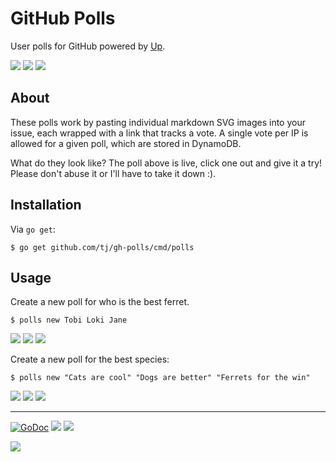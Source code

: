 # GitHub Polls

User polls for GitHub powered by [Up](https://github.com/apex/up).

[![](https://m131jyck4m.execute-api.us-west-2.amazonaws.com/prod/poll/01BM2T00TMSDTZWJ1RP6TQF200/Option%20A)](https://m131jyck4m.execute-api.us-west-2.amazonaws.com/prod/poll/01BM2T00TMSDTZWJ1RP6TQF200/Option%20A/vote)
[![](https://m131jyck4m.execute-api.us-west-2.amazonaws.com/prod/poll/01BM2T00TMSDTZWJ1RP6TQF200/Option%20B)](https://m131jyck4m.execute-api.us-west-2.amazonaws.com/prod/poll/01BM2T00TMSDTZWJ1RP6TQF200/Option%20B/vote)
[![](https://m131jyck4m.execute-api.us-west-2.amazonaws.com/prod/poll/01BM2T00TMSDTZWJ1RP6TQF200/Option%20C)](https://m131jyck4m.execute-api.us-west-2.amazonaws.com/prod/poll/01BM2T00TMSDTZWJ1RP6TQF200/Option%20C/vote)

## About

These polls work by pasting individual markdown SVG images into your issue, each wrapped with a link that tracks a vote. A single vote per IP is allowed for a given poll, which are stored in DynamoDB.

What do they look like? The poll above is live, click one out and give it a try! Please don't abuse it or I'll have to take it down :).

## Installation

Via `go get`:

```
$ go get github.com/tj/gh-polls/cmd/polls
```

## Usage

Create a new poll for who is the best ferret.

```
$ polls new Tobi Loki Jane
```

[![](https://m131jyck4m.execute-api.us-west-2.amazonaws.com/prod/poll/01BM2ZHFZXYKQV9N3HNFXCBH3N/Tobi)](https://m131jyck4m.execute-api.us-west-2.amazonaws.com/prod/poll/01BM2ZHFZXYKQV9N3HNFXCBH3N/Tobi/vote)
[![](https://m131jyck4m.execute-api.us-west-2.amazonaws.com/prod/poll/01BM2ZHFZXYKQV9N3HNFXCBH3N/Loki)](https://m131jyck4m.execute-api.us-west-2.amazonaws.com/prod/poll/01BM2ZHFZXYKQV9N3HNFXCBH3N/Loki/vote)
[![](https://m131jyck4m.execute-api.us-west-2.amazonaws.com/prod/poll/01BM2ZHFZXYKQV9N3HNFXCBH3N/Jane)](https://m131jyck4m.execute-api.us-west-2.amazonaws.com/prod/poll/01BM2ZHFZXYKQV9N3HNFXCBH3N/Jane/vote)

Create a new poll for the best species:

```
$ polls new "Cats are cool" "Dogs are better" "Ferrets for the win"
```

[![](https://m131jyck4m.execute-api.us-west-2.amazonaws.com/prod/poll/01BM2ZHPN7BA19X15SQDGX4D88/Cats%20are%20cool)](https://m131jyck4m.execute-api.us-west-2.amazonaws.com/prod/poll/01BM2ZHPN7BA19X15SQDGX4D88/Cats%20are%20cool/vote)
[![](https://m131jyck4m.execute-api.us-west-2.amazonaws.com/prod/poll/01BM2ZHPN7BA19X15SQDGX4D88/Dogs%20are%20better)](https://m131jyck4m.execute-api.us-west-2.amazonaws.com/prod/poll/01BM2ZHPN7BA19X15SQDGX4D88/Dogs%20are%20better/vote)
[![](https://m131jyck4m.execute-api.us-west-2.amazonaws.com/prod/poll/01BM2ZHPN7BA19X15SQDGX4D88/Ferrets%20for%20the%20win)](https://m131jyck4m.execute-api.us-west-2.amazonaws.com/prod/poll/01BM2ZHPN7BA19X15SQDGX4D88/Ferrets%20for%20the%20win/vote)

---

[![GoDoc](https://godoc.org/github.com/tj/gh-polls?status.svg)](https://godoc.org/github.com/tj/gh-polls)
![](https://img.shields.io/badge/license-MIT-blue.svg)
![](https://img.shields.io/badge/status-experimental-orange.svg)

<a href="https://apex.sh"><img src="http://tjholowaychuk.com:6000/svg/sponsor"></a>
